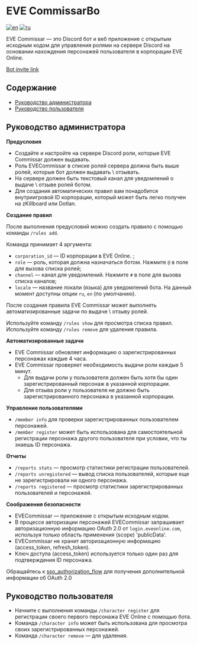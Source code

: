 # EVE CommissarBo

[![en](https://img.shields.io/badge/lang-en-red.svg)](https://github.com/AnaxRho/EVECommissar/blob/main/README.md)
[![ru](https://img.shields.io/badge/lang-ru-yellow.svg)](https://github.com/AnaxRho/EVECommissar/blob/main/README.ru.md)

EVE Commissar — это Discord бот и веб приложение с открытым исходным кодом для управления ролями на сервере Discord на основании нахождения персонажей пользователя в корпорации EVE Online.

[Bot invite link](https://discord.com/api/oauth2/authorize?client_id=1157665492564197437&permissions=268437504&scope=bot)

## Содержание

* [Руководство администратора](#руководство-администратора)
* [Руководство пользователя](#руководство-пользователя)

## Руководство администратора
    
**Предусловия**

* Создайте и настройте на сервере Discord роли, которые EVE Commissar должен выдавать.
* Роль EVECommissar в списке ролей сервера должна быть выше ролей, которые бот должен выдавать \ отзывать.
* На сервере должен быть текстовый канал для уведомлений о выдаче \ отзыве ролей ботом.
* Для создания автоматических правил вам понадобится внутриигровой ID корпорации, который может быть легко получен на zKillboard или Dotlan.

**Создание правил**

После выполнения предусловий можно создать правило с помощью команды `/rules add`.

Команда принимает 4 аргумента:
* `corporation_id` — ID корпорации в EVE Online. ;
* `role` — роль, которая должна назначаться ботом. Нажмите `@` в поле для вызова списка ролей;
* `channel` — канал для уведомлений. Нажмите `#` в поле для вызова списка каналов;
* `locale` — название локали (языка) для уведомлений бота. На данный момент доступны опции `ru`, `en` (по умолчанию).
    
После создания правила EVE Commissar может выполнять автоматизированные задачи по выдаче \ отзыву ролей.

Используйте команду `/rules show` для просмотра списка правил.\
Используйте команду `/rules remove` для удаления правила.

**Автоматизированные задачи**

* EVE Commissar обновляет информацию о зарегистрированных персонажах каждые 4 часа.
* EVE Commissar проверяет необходимость выдачи роли каждые 5 минут.
  * Для выдачи роли у пользователя должен быть хотя бы один зарегистрированный персонаж в указанной корпорации.
  * Для отзыва роли у пользователя не должно быть зарегистрированного персонажа в указанной корпорации.
      
**Управление пользователями**

* `/member info` для проверки зарегистрированных пользователем персонажей.
* `/member register` может быть использована для самостоятельной регистрации персонажа другого пользователя при условии, что ты знаешь ID персонажа.

**Отчеты**

* `/reports stats` — просмотр статистики регистрации пользователей.
* `/reports unregistered` — вывод списка пользователей, которые еще не зарегистрировали ни одного персонажа.
* `/reports registered` — просмотр статистики зарегистрированных пользователей и персонажей.

**Соображения безопасности**
       
* EVECommissar — приложение с открытым исходным кодом.
* В процессе авторизации персонажей EVECommissar запрашивает авторизационную информацию OAuth 2.0 от `login.eveonline.com`, используя только область применения (scope) 'publicData'.
* EVECommissar не хранит авторизационную информацию (access_token, refresh_token).
* Ключ доступа (access_token) используется только один раз для подтверждения ID персонажа.

Обращайтесь к [sso_authorization_flow](`https://docs.esi.evetech.net/docs/sso/sso_authorization_flow.html`) для получения дополнительной информации об OAuth 2.0

## Руководство пользователя
    
* Начните с выполнения команды `/character register` для регистрации своего первого персонажа EVE Online с помощью бота.
* Команда `/character info` может быть использована для просмотра своих зарегистрированных персонажей. 
* Команда `/character remove` — для удаления.  